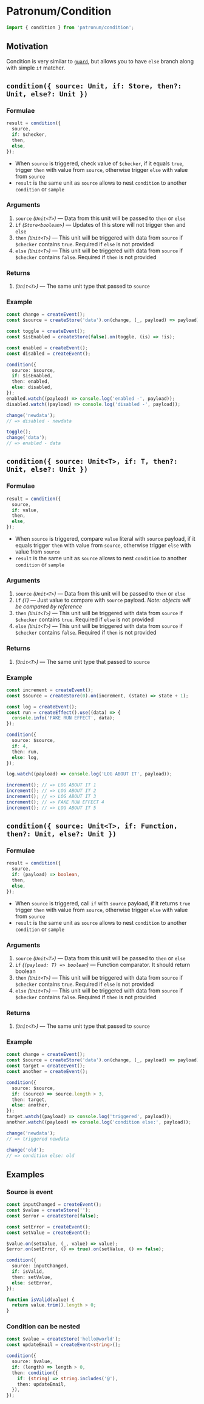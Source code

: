 # Patronum/Condition

```ts
import { condition } from 'patronum/condition';
```

## Motivation

Condition is very similar to [`guard`], but allows you to have `else` branch along with simple `if` matcher.

[`guard`]: https://effector.dev/docs/api/effector/guard

## `condition({ source: Unit, if: Store, then?: Unit, else?: Unit })`

### Formulae

```ts
result = condition({
  source,
  if: $checker,
  then,
  else,
});
```

- When `source` is triggered, check value of `$checker`, if it equals `true`, trigger `then` with value from `source`, otherwise trigger `else` with value from `source`
- `result` is the same unit as `source` allows to nest `condition` to another `condition` or `sample`

### Arguments

1. `source` _(`Unit<T>`)_ — Data from this unit will be passed to `then` or `else`
1. `if` _(`Store<boolean>`)_ — Updates of this store will not trigger `then` and `else`
1. `then` _(`Unit<T>`)_ — This unit will be triggered with data from `source` if `$checker` contains `true`. Required if `else` is not provided
1. `else` _(`Unit<T>`)_ — This unit will be triggered with data from `source` if `$checker` contains `false`. Required if `then` is not provided

### Returns

1. _(`Unit<T>`)_ — The same unit type that passed to `source`

### Example

```ts
const change = createEvent();
const $source = createStore('data').on(change, (_, payload) => payload);

const toggle = createEvent();
const $isEnabled = createStore(false).on(toggle, (is) => !is);

const enabled = createEvent();
const disabled = createEvent();

condition({
  source: $source,
  if: $isEnabled,
  then: enabled,
  else: disabled,
});
enabled.watch((payload) => console.log('enabled -', payload));
disabled.watch((payload) => console.log('disabled -', payload));

change('newdata');
// => disabled - newdata

toggle();
change('data');
// => enabled - data
```

## `condition({ source: Unit<T>, if: T, then?: Unit, else?: Unit })`

### Formulae

```ts
result = condition({
  source,
  if: value,
  then,
  else,
});
```

- When `source` is triggered, compare `value` literal with `source` payload, if it equals trigger `then` with value from `source`, otherwise trigger `else` with value from `source`
- `result` is the same unit as `source` allows to nest `condition` to another `condition` or `sample`

### Arguments

1. `source` _(`Unit<T>`)_ — Data from this unit will be passed to `then` or `else`
1. `if` _(`T`)_ — Just value to compare with `source` payload. _Note: objects will be compared by reference_
1. `then` _(`Unit<T>`)_ — This unit will be triggered with data from `source` if `$checker` contains `true`. Required if `else` is not provided
1. `else` _(`Unit<T>`)_ — This unit will be triggered with data from `source` if `$checker` contains `false`. Required if `then` is not provided

### Returns

1. _(`Unit<T>`)_ — The same unit type that passed to `source`

### Example

```ts
const increment = createEvent();
const $source = createStore(0).on(increment, (state) => state + 1);

const log = createEvent();
const run = createEffect().use((data) => {
  console.info('FAKE RUN EFFECT', data);
});

condition({
  source: $source,
  if: 4,
  then: run,
  else: log,
});

log.watch((payload) => console.log('LOG ABOUT IT', payload));

increment(); // => LOG ABOUT IT 1
increment(); // => LOG ABOUT IT 2
increment(); // => LOG ABOUT IT 3
increment(); // => FAKE RUN EFFECT 4
increment(); // => LOG ABOUT IT 5
```

## `condition({ source: Unit<T>, if: Function, then?: Unit, else?: Unit })`

### Formulae

```ts
result = condition({
  source,
  if: (payload) => boolean,
  then,
  else,
});
```

- When `source` is triggered, call `if` with `source` payload, if it returns `true` trigger `then` with value from `source`, otherwise trigger `else` with value from `source`
- `result` is the same unit as `source` allows to nest `condition` to another `condition` or `sample`

### Arguments

1. `source` _(`Unit<T>`)_ — Data from this unit will be passed to `then` or `else`
1. `if` _(`(payload: T) => boolean`)_ — Function comparator. It should return boolean
1. `then` _(`Unit<T>`)_ — This unit will be triggered with data from `source` if `$checker` contains `true`. Required if `else` is not provided
1. `else` _(`Unit<T>`)_ — This unit will be triggered with data from `source` if `$checker` contains `false`. Required if `then` is not provided

### Returns

1. _(`Unit<T>`)_ — The same unit type that passed to `source`

### Example

```ts
const change = createEvent();
const $source = createStore('data').on(change, (_, payload) => payload);
const target = createEvent();
const another = createEvent();

condition({
  source: $source,
  if: (source) => source.length > 3,
  then: target,
  else: another,
});
target.watch((payload) => console.log('triggered', payload));
another.watch((payload) => console.log('condition else:', payload));

change('newdata');
// => triggered newdata

change('old');
// => condition else: old
```

## Examples

### Source is event

```ts
const inputChanged = createEvent();
const $value = createStore('');
const $error = createStore(false);

const setError = createEvent();
const setValue = createEvent();

$value.on(setValue, (_, value) => value);
$error.on(setError, () => true).on(setValue, () => false);

condition({
  source: inputChanged,
  if: isValid,
  then: setValue,
  else: setError,
});

function isValid(value) {
  return value.trim().length > 0;
}
```

### Condition can be nested

```ts
const $value = createStore('hello@world');
const updateEmail = createEvent<string>();

condition({
  source: $value,
  if: (length) => length > 0,
  then: condition({
    if: (string) => string.includes('@'),
    then: updateEmail,
  }),
});
```
